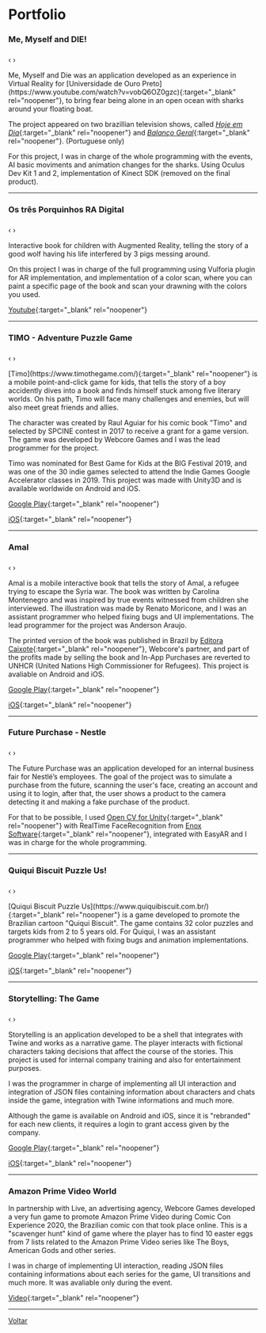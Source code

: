 # [](#header-1)Portfolio

### [](#header-3)Me, Myself and DIE! 
<html>
    <head>
        <link rel="stylesheet" href="css/blueimp-gallery.min.css">
    </head>
    <body>
        <script src="js/blueimp-gallery.min.js"></script>
        <div id="links-tub">
        <a href="fotos/tubarao/foto01.png"></a> <a href="fotos/tubarao/foto02.png"></a> <a href="fotos/tubarao/foto03.png"></a>
        </div>   
        <div id="blueimp-image-carousel-tub" class="blueimp-gallery blueimp-gallery-carousel blueimp-gallery-display">
            <div class="slides"></div>
            <h3 class="title"></h3>
            <a class="prev">‹</a>
            <a class="next">›</a>
            <a class="play-pause"></a>
            <ol class="indicator"></ol>
        </div>        
        <script>
            blueimp.Gallery(
                document.getElementById('links-tub').getElementsByTagName('a'),
                {
                    container: '#blueimp-image-carousel-tub',
                    carousel: true
                }
            );
        </script>
    </body>   
</html>
Me, Myself and Die was an application developed as an experience in Virtual Reality for [Universidade de Ouro Preto](https://www.youtube.com/watch?v=vobQ6OZ0gzc){:target="_blank" rel="noopener"}, to bring fear being alone in an open ocean with sharks around your floating boat.

The project appeared on two brazillian television shows, called [_Hoje em Dia_](http://entretenimento.r7.com/hoje-em-dia/videos/ator-fabio-villa-verde-encara-uma-emocionante-aventura-com-o-oculos-3d-16102015){:target="_blank" rel="noopener"} and [_Balanço Geral_](https://www.youtube.com/watch?v=70RNkp56d38){:target="_blank" rel="noopener"}. (Portuguese only)

For this project, I was in charge of the whole programming with the events, AI basic moviments and animation changes for the sharks. Using Oculus Dev Kit 1 and 2, implementation of Kinect SDK (removed on the final product).

* * *

### [](#header-3)Os três Porquinhos RA Digital
<html>
    <head>
        <link rel="stylesheet" href="css/blueimp-gallery.min.css">
    </head>
    <body>
        <script src="js/blueimp-gallery.min.js"></script>
        <div id="links-porquinhos">
        <a href="fotos/tresporquinhos/foto01.png"></a> <a href="fotos/tresporquinhos/foto2.png"></a> <a href="fotos/tresporquinhos/foto03.png"></a> <a href="fotos/tresporquinhos/foto04.png"></a>
        </div>   
        <div id="blueimp-image-carousel-porquinhos" class="blueimp-gallery blueimp-gallery-carousel blueimp-gallery-display">
            <div class="slides"></div>
            <h3 class="title"></h3>
            <a class="prev">‹</a>
            <a class="next">›</a>
            <a class="play-pause"></a>
            <ol class="indicator"></ol>
        </div>        
        <script>
            blueimp.Gallery(
                document.getElementById('links-porquinhos').getElementsByTagName('a'),
                {
                    container: '#blueimp-image-carousel-porquinhos',
                    carousel: true
                }
            );
        </script>
    </body>   
</html>
Interactive book for children with Augmented Reality, telling the story of a good wolf having his life interfered by 3 pigs messing around.

On this project I was in charge of the full programming using Vulforia plugin for AR implementation, and implementation of a color scan, where you can paint a specific page of the book and scan your drawning with the colors you used.

[Youtube](https://www.youtube.com/watch?v=kJ3V0avpD-c){:target="_blank" rel="noopener"}

* * *

### [](#header-3)TIMO - Adventure Puzzle Game
<html>
    <head>
        <link rel="stylesheet" href="css/blueimp-gallery.min.css">
    </head>
    <body>
        <script src="js/blueimp-gallery.min.js"></script>
        <div id="links-timo">
        <a href="fotos/timo/foto01.png"></a> <a href="fotos/timo/foto02.png"></a> <a href="fotos/timo/foto03.png"></a> <a href="fotos/timo/foto04.png"></a> <a href="fotos/timo/foto05.png"></a> <a href="fotos/timo/foto06.png"></a> <a href="fotos/timo/foto07.png"></a>
        </div>   
        <div id="blueimp-image-carousel-timo" class="blueimp-gallery blueimp-gallery-carousel blueimp-gallery-display">
            <div class="slides"></div>
            <h3 class="title"></h3>
            <a class="prev">‹</a>
            <a class="next">›</a>
            <a class="play-pause"></a>
            <ol class="indicator"></ol>
        </div>        
        <script>
            blueimp.Gallery(
                document.getElementById('links-timo').getElementsByTagName('a'),
                {
                    container: '#blueimp-image-carousel-timo',
                    carousel: true
                }
            );
        </script>
    </body>   
</html>
[Timo](https://www.timothegame.com/){:target="_blank" rel="noopener"} is a mobile point-and-click game for kids, that tells the story of a boy accidently dives into a book and finds himself stuck among five literary worlds. On his path, Timo will face many challenges and enemies, but will also meet great friends and allies. 

The character was created by Raul Aguiar for his comic book "Timo" and selected by SPCINE contest in 2017 to receive a grant for a game version. The game was developed by Webcore Games and I was the lead programmer for the project.

Timo was nominated for Best Game for Kids at the BIG Festival 2019, and was one of the 30 indie games selected to attend the Indie Games Google Accelerator classes in 2019. This project was made with Unity3D and is available worldwide on Android and iOS.

[Google Play](https://play.google.com/store/apps/details?id=br.com.webcoregames.timogame&utm_source=site&utm_campaign=sitetimo){:target="_blank" rel="noopener"}

[iOS](https://apps.apple.com/app/timo-the-game/id1382921126){:target="_blank" rel="noopener"}

* * *

### [](#header-3)Amal
<html>
    <head>
        <link rel="stylesheet" href="css/blueimp-gallery.min.css">
    </head>
    <body>
        <script src="js/blueimp-gallery.min.js"></script>
        <div id="links-amal">
        <a href="fotos/amal/foto01.png"></a> <a href="fotos/amal/foto02.png"></a> <a href="fotos/amal/foto03.png"></a> <a href="fotos/amal/foto04.png"></a> <a href="fotos/amal/foto05.png"></a>
        </div>   
        <div id="blueimp-image-carousel-amal" class="blueimp-gallery blueimp-gallery-carousel blueimp-gallery-display">
            <div class="slides"></div>
            <h3 class="title"></h3>
            <a class="prev">‹</a>
            <a class="next">›</a>
            <a class="play-pause"></a>
            <ol class="indicator"></ol>
        </div>        
        <script>
            blueimp.Gallery(
                document.getElementById('links-amal').getElementsByTagName('a'),
                {
                    container: '#blueimp-image-carousel-amal',
                    carousel: true
                }
            );
        </script>
    </body>   
</html>
Amal is a mobile interactive book that tells the story of Amal, a refugee trying to escape the Syria war. The book was written by Carolina Montenegro and was inspired by true events witnessed from children she interviewed. The illustration was made by Renato Moricone, and  I was an assistant programmer who helped fixing bugs and UI implementations. The lead programmer for the project was Anderson Araujo.

The printed version of the book was published in Brazil by [Editora Caixote](https://www.editoracaixote.com.br/apps-amal-e-a-viagem-mais-importante-da-sua-vida/){:target="_blank" rel="noopener"}, Webcore's partner, and part of the profits made by selling the book and In-App Purchases are reverted to UNHCR (United Nations High Commissioner for Refugees). This project is avaliable on Android and iOS.

[Google Play](https://play.google.com/store/apps/details?id=br.com.caixote.amal&hl=pt_BR){:target="_blank" rel="noopener"}

[iOS](https://apps.apple.com/br/app/amal/id1454022612){:target="_blank" rel="noopener"}

* * *

### [](#header-3)Future Purchase - Nestle
<html>
    <head>
        <link rel="stylesheet" href="css/blueimp-gallery.min.css">
    </head>
    <body>
        <script src="js/blueimp-gallery.min.js"></script>
        <div id="links-nestle">
        <a href="fotos/nestle/foto01.png"></a> <a href="fotos/nestle/foto02.png"></a> <a href="fotos/nestle/foto03.png"></a>
        </div>   
        <div id="blueimp-image-carousel-nestle" class="blueimp-gallery blueimp-gallery-carousel blueimp-gallery-display">
            <div class="slides"></div>
            <h3 class="title"></h3>
            <a class="prev">‹</a>
            <a class="next">›</a>
            <a class="play-pause"></a>
            <ol class="indicator"></ol>
        </div>        
        <script>
            blueimp.Gallery(
                document.getElementById('links-nestle').getElementsByTagName('a'),
                {
                    container: '#blueimp-image-carousel-nestle',
                    carousel: true
                }
            );
        </script>
    </body>   
</html>
The Future Purchase was an application developed for an internal business fair for Nestlé’s employees. The goal of the project was to simulate a purchase from the future, scanning the user's face, creating an account and using it to login, after that, the user shows a product to the camera detecting it and making a fake purchase of the product.

For that to be possible, I used [Open CV for Unity](https://assetstore.unity.com/packages/tools/integration/opencv-for-unity-21088){:target="_blank" rel="noopener"} with RealTime FaceRecognition from [Enox Software](https://assetstore.unity.com/packages/templates/tutorials/realtime-facerecognition-example-73233?aid=1011l4ehR&utm_campaign=unity_affiliate&utm_medium=affiliate&utm_source=partnerize-linkmaker){:target="_blank" rel="noopener"}, integrated with EasyAR and I was in charge for the whole programming.

* * *

### [](#header-3)Quiqui Biscuit Puzzle Us!
<html>
    <head>
        <link rel="stylesheet" href="css/blueimp-gallery.min.css">
    </head>
    <body>
        <script src="js/blueimp-gallery.min.js"></script>
        <div id="links-quiqui">
        <a href="fotos/quiqui/foto01.png"></a> <a href="fotos/quiqui/foto02.png"></a> <a href="fotos/quiqui/foto03.png"></a> <a href="fotos/quiqui/foto04.png"></a><a href="fotos/quiqui/foto05.png"></a>
        </div>   
        <div id="blueimp-image-carousel-quiqui" class="blueimp-gallery blueimp-gallery-carousel blueimp-gallery-display">
            <div class="slides"></div>
            <h3 class="title"></h3>
            <a class="prev">‹</a>
            <a class="next">›</a>
            <a class="play-pause"></a>
            <ol class="indicator"></ol>
        </div>        
        <script>
            blueimp.Gallery(
                document.getElementById('links-quiqui').getElementsByTagName('a'),
                {
                    container: '#blueimp-image-carousel-quiqui',
                    carousel: true
                }
            );
        </script>
    </body>   
</html>
[Quiqui Biscuit Puzzle Us](https://www.quiquibiscuit.com.br/){:target="_blank" rel="noopener"} is a game developed to promote the Brazilian cartoon "Quiqui Biscuit". The game contains 32 color puzzles and targets kids from 2 to 5 years old. For Quiqui, I was an assistant programmer who helped with fixing bugs and animation implementations.

[Google Play](https://play.google.com/store/apps/details?id=br.com.webcoregames.quiqui){:target="_blank" rel="noopener"}

[iOS](https://apps.apple.com/app/id1466641439){:target="_blank" rel="noopener"}

* * *

### [](#header-3)Storytelling: The Game
<html>
    <head>
        <link rel="stylesheet" href="css/blueimp-gallery.min.css">
    </head>
    <body>
        <script src="js/blueimp-gallery.min.js"></script>
        <div id="links-storytelling">
        <a href="fotos/storytelling/foto01.png"></a> <a href="fotos/storytelling/foto02.png"></a> <a href="fotos/storytelling/foto03.png"></a>
        </div>   
        <div id="blueimp-image-carousel-storytelling" class="blueimp-gallery blueimp-gallery-carousel blueimp-gallery-display">
            <div class="slides"></div>
            <h3 class="title"></h3>
            <a class="prev">‹</a>
            <a class="next">›</a>
            <a class="play-pause"></a>
            <ol class="indicator"></ol>
        </div>        
        <script>
            blueimp.Gallery(
                document.getElementById('links-storytelling').getElementsByTagName('a'),
                {
                    container: '#blueimp-image-carousel-storytelling',
                    carousel: true
                }
            );
        </script>
    </body>   
</html>
Storytelling is an application developed to be a shell that integrates with Twine and works as a narrative game. The player interacts with fictional characters taking decisions that affect the course of the stories. This project is used for internal company training and also for entertainment purposes.

I was the programmer in charge of implementing all UI interaction and integration of JSON files containing information about characters and chats inside the game, integration with Twine informations and much more.

Although the game is available on Android and iOS, since it is "rebranded" for each new clients, it requires a login to grant access given by the company.

[Google Play](https://play.google.com/store/apps/details?id=br.com.webcore.narrativegame){:target="_blank" rel="noopener"}

[iOS](https://apps.apple.com/br/app/storytelling-the-game/id1536611898){:target="_blank" rel="noopener"}

* * *

### [](#header-3)Amazon Prime Video World

In partnership with Live, an advertising agency, Webcore Games developed a very fun game to promote Amazon Prime Video during Comic Con Experience 2020, the Brazilian comic con that took place online. This is a "scavenger hunt" kind of game where the player has to find 10 easter eggs from 7 lists related to the Amazon Prime Video series like The Boys, American Gods and other series.

I was in charge of implementing UI interaction, reading JSON files containing informations about each series for the game, UI transitions and much more. It was avaliable only during the event.

[Video](video/amazon-prime.mp4){:target="_blank" rel="noopener"}

* * *

[Voltar](./)
